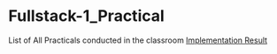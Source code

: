 # Fullstack-1_Practical
List of All Practicals conducted in the classroom
[Implementation Result](https://pankkap.github.io/Fullstack-1_Practical/)
